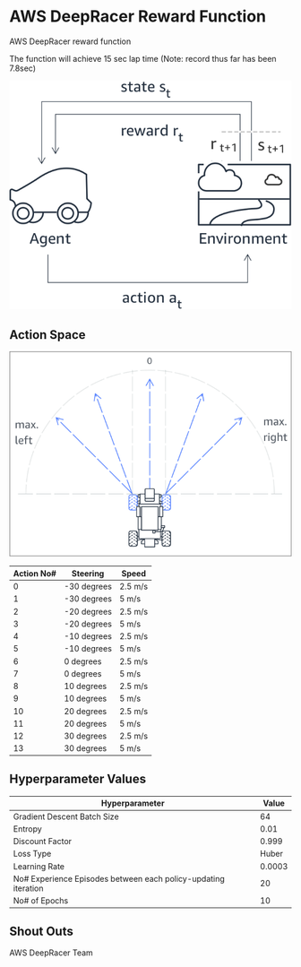 # AWS DeepRacer Reward Function
AWS DeepRacer reward function

The function will achieve 15 sec lap time (Note: record thus far has been 7.8sec)

![Alt text](./docs/agent_environment.png)

## Action Space

![Alt text](./docs/action_space.png)

| Action No# | Steering     | Speed   |
|------------|--------------|---------|
| 0          |  -30 degrees | 2.5 m/s |
| 1          |  -30 degrees |   5 m/s |
| 2          |  -20 degrees | 2.5 m/s |
| 3          |  -20 degrees |   5 m/s |
| 4          |  -10 degrees | 2.5 m/s |
| 5          |  -10 degrees |   5 m/s |
| 6          |    0 degrees | 2.5 m/s |
| 7          |    0 degrees |   5 m/s |
| 8          |   10 degrees | 2.5 m/s |
| 9          |   10 degrees |   5 m/s |
| 10         |   20 degrees | 2.5 m/s |
| 11         |   20 degrees |   5 m/s |
| 12         |   30 degrees | 2.5 m/s |
| 13         |   30 degrees |   5 m/s |

## Hyperparameter Values

| Hyperparameter                                                 | Value |
|----------------------------------------------------------------|-------|
| Gradient Descent Batch Size                                    | 64    |
| Entropy                                                        | 0.01  |
| Discount Factor                                                | 0.999 |
| Loss Type                                                      | Huber |
| Learning Rate                                                  | 0.0003|
| No# Experience Episodes between each policy-updating iteration | 20    |
| No# of Epochs                                                  | 10    |

## Shout Outs

AWS DeepRacer Team
